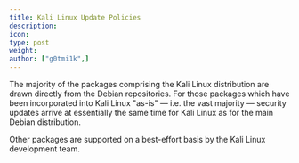 ```yaml
---
title: Kali Linux Update Policies
description:
icon:
type: post
weight:
author: ["g0tmi1k",]
---
```


The majority of the packages comprising the Kali Linux distribution are drawn directly from the Debian repositories. For those packages which have been incorporated into Kali Linux "as-is" — i.e. the vast majority — security updates arrive at essentially the same time for Kali Linux as for the main Debian distribution.

Other packages are supported on a best-effort basis by the Kali Linux development team.
